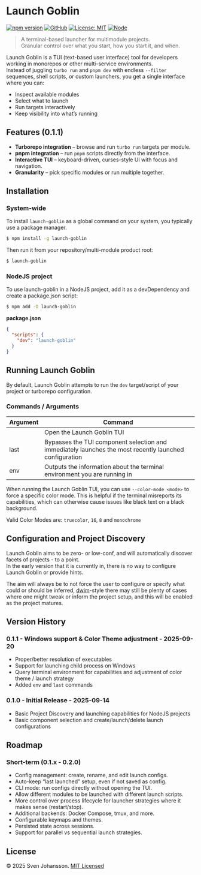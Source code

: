 
# Launch Goblin

[![npm version](https://img.shields.io/npm/v/launch-goblin.svg)](https://www.npmjs.com/package/launch-goblin)
[![GitHub](https://img.shields.io/badge/GitHub-svjson%2Flaunch--goblin-blue?logo=github)](https://github.com/svjson/launch-goblin)
[![License: MIT](https://img.shields.io/badge/license-MIT-green.svg)](LICENSE)
[![Node](https://img.shields.io/node/v/duck-decoy)](https://www.npmjs.com/package/duck-decoy)

> A terminal-based launcher for multimodule projects.  
> Granular control over what you start, how you start it, and when.

Launch Goblin is a TUI (text-based user interface) tool for developers working in monorepos or other multi-service environments.  
Instead of juggling `turbo run` and `pnpm dev` with endless `--filter` sequences, shell scripts, or custom launchers, you get a single interface where you can:

- Inspect available modules
- Select what to launch
- Run targets interactively
- Keep visibility into what’s running



## Features (0.1.1)

- **Turborepo integration** – browse and run `turbo run` targets per module.  
- **pnpm integration** – run `pnpm` scripts directly from the interface.  
- **Interactive TUI** – keyboard-driven, curses-style UI with focus and navigation.  
- **Granularity** – pick specific modules or run multiple together.  


## Installation

### System-wide

To install `launch-goblin` as a global command on your system, you typically use a package manager. 

```sh
$ npm install -g launch-goblin
```

Then run it from your repository/multi-module product root:

```sh
$ launch-goblin
```

### NodeJS project

To use launch-goblin in a NodeJS project, add it as a devDependency and create a package.json script:

```sh
$ npm add -D launch-goblin
```

**package.json**
```json
{
  "scripts": {
    "dev": "launch-goblin"
  }
}
```

## Running Launch Goblin

By default, Launch Goblin attempts to run the `dev` target/script of your project or turborepo configuration.

### Commands / Arguments

| Argument  | Command                                                                                                |
|-----------|--------------------------------------------------------------------------------------------------------|
| <no-args> | Open the Launch Goblin TUI                                                                             |
| last      | Bypasses the TUI component selection and immediately launches the most recently launched configuration |
| env       | Outputs the information about the terminal environment you are running in                              |

When running the Launch Goblin TUI, you can use `--color-mode <mode>` to force a specific color mode. 
This is helpful if the terminal misreports its capabilities, which can otherwise cause issues like 
black text on a black background.

Valid Color Modes are: `truecolor`, `16`, `8` and `monochrome`

## Configuration and Project Discovery

Launch Goblin aims to be zero- or low-conf, and will automatically discover facets of projects - to a point.  
In the early version that it is currently in, there is no way to configure Launch Goblin or provide hints.

The aim will always be to not force the user to configure or specify what could or should be inferred, 
[dwim](https://en.wikipedia.org/wiki/DWIM)-style there may still be plenty of cases where one might tweak
or inform the project setup, and this will be enabled as the project matures.

## Version History

### 0.1.1 - Windows support & Color Theme adjustment - 2025-09-20

- Proper/better resolution of executables
- Support for launching child process on Windows
- Query terminal environment for capabilities and adjustment of color theme / launch strategy
- Added `env` and `last` commands

### 0.1.0 - Initial Release - 2025-09-14

- Basic Project Discovery and launching capabilities for NodeJS projects
- Basic component selection and create/launch/delete launch configurations

## Roadmap

### Short-term (0.1.x - 0.2.0)
- Config management: create, rename, and edit launch configs.
- Auto-keep “last launched” setup, even if not saved as config.
- CLI mode: run configs directly without opening the TUI.
- Allow different modules to be launched with different launch scripts.
- More control over process lifecycle for launcher strategies where it makes sense (restart/stop).
- Additional backends: Docker Compose, tmux, and more.
- Configurable keymaps and themes.
- Persisted state across sessions.
- Support for parallel vs sequential launch strategies.

## License

© 2025 Sven Johansson. [MIT Licensed](./LICENSE)
